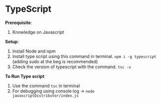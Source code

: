 # TypeScript

**Prerequisite**:
1. Knowledge on Javascript

**Setup**:
1. Install Node and npm
2. Install type script using this command in terminal.
   `npm i -g typescript` (adding sudo at the beg is recommended)
4. Check the version of typescript with the command.
   `tsc -v`


**To Run Type script**
1. Use the command `tsc` in terminal
2. For debugging using console log -> `node javascriptDistributor/index.js`
